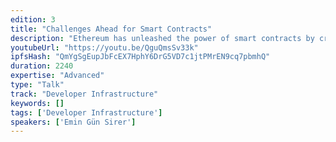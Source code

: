 ```yaml
---
edition: 3
title: "Challenges Ahead for Smart Contracts"
description: "Ethereum has unleashed the power of smart contracts by creating a massively distributed, resilient, and replicated computing platform. In this talk, I will discuss the three challenges I see ahead for Ethereum, go over known techniques for addressing them, and will identify the future work that needs to be done because of the unique challenges faced by the Ethereum platform. First, we’ll talk about scale, touch upon known techniques for scaling on- and off-chain. Next, we’ll talk about program verification, what it can do, and why it is not the panacea that many people make out to be. In particular, I’ll talk about the kinds of smart contract properties that we know how to ascertain, versus the kinds of smart contract properties that we would ideally like to verify, and discuss the gap between the two. Finally, I’ll talk about the next frontier involving private data and private computation on a public blockchain, a combination thought to be impossible by some, and describe how we can achieve it with the help of secure hardware."
youtubeUrl: "https://youtu.be/QguQmsSv33k"
ipfsHash: "QmYgSgEupJbFcEX7HphY6DrG5VD7c1jtPMrEN9cq7pbmhQ"
duration: 2240
expertise: "Advanced"
type: "Talk"
track: "Developer Infrastructure"
keywords: []
tags: ['Developer Infrastructure']
speakers: ['Emin Gün Sirer']
---
```

